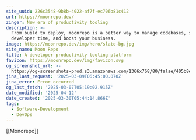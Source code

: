 ```yaml
---
site_uuid: 226c3548-9b8b-4022-af7f-ec706b81c412
url: https://moonrepo.dev/
zinger: New era of productivity tooling
description: >-
  From build to deploy, moonrepo is a better way to manage codebases, save
  developer time, and boost your business.
image: https://moonrepo.dev/img/hero/slate-bg.jpg
site_name: Moon Repo
title: A developer productivity tooling platform
favicon: https://moonrepo.dev/img/favicon.svg
og_screenshot_url: >-
  https://og-screenshots-prod.s3.amazonaws.com/1366x768/80/false/405b8ebe7b8621787f1a05ec0188aaef55eb8d986b8a8e888ea69df30d3ffe20.jpeg
jina_last_request: '2025-03-09T06:45:00.070Z'
jina_error: Error occurred
og_last_fetch: '2025-03-07T05:19:02.915Z'
date_modified: '2025-04-12'
date_created: '2025-03-30T05:44:14.866Z'
tags:
  - Software-Development
  - DevOps
---
```













[[Monorepo]]
